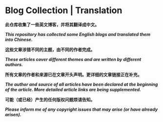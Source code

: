 # Blog Collection | Translation

**此仓库收集了一些英文博客，并将其翻译成中文。**

***This repository has collected some English blogs and translated them into Chinese.***


**这些文章涉猎不同的主题，由不同的作者完成。**

***These articles cover different themes and are written by different authors.***


**所有文章的作者和来源已在文章开头声明。更详细的文章链接正在补充。**

***The author and source of all articles have been declared at the beginning of the article. More detailed article links are being supplemented.***


**可能（或已经）产生的任何版权问题烦请告知。**

***Please inform me of any copyright issues that may arise (or have already arisen).***
